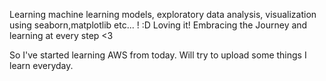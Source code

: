 Learning machine learning models, exploratory data analysis, visualization using seaborn,matplotlib etc... ! :D
Loving it!
Embracing the Journey and learning at every step <3


So I've started learning AWS from today. Will try to upload some things I learn everyday.
